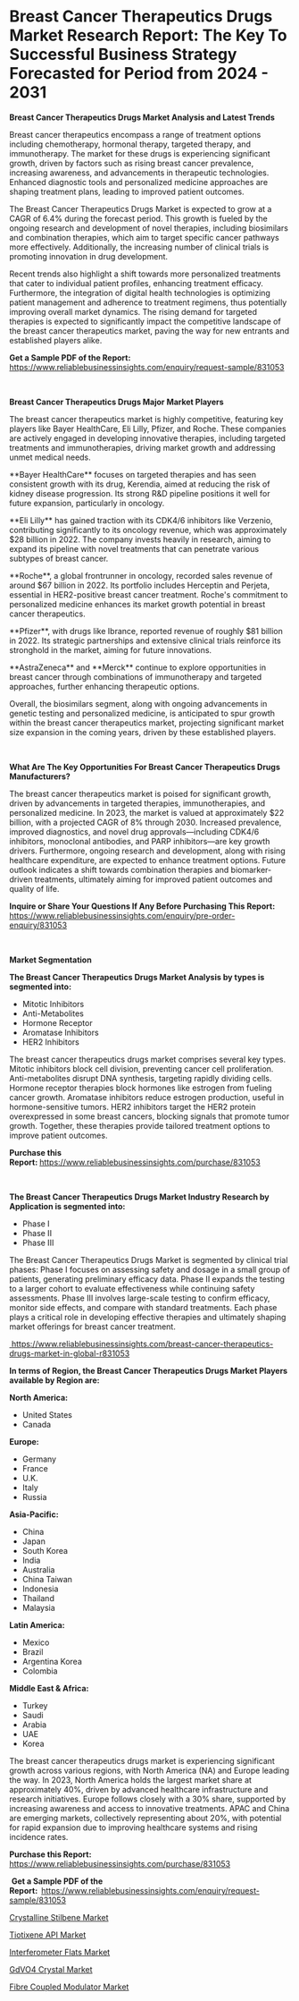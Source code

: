 <p><h1>Breast Cancer Therapeutics Drugs Market Research Report: The Key To Successful Business Strategy Forecasted for Period from 2024 - 2031</h1></p><p><strong>Breast Cancer Therapeutics Drugs Market Analysis and Latest Trends</strong></p>
<p><p>Breast cancer therapeutics encompass a range of treatment options including chemotherapy, hormonal therapy, targeted therapy, and immunotherapy. The market for these drugs is experiencing significant growth, driven by factors such as rising breast cancer prevalence, increasing awareness, and advancements in therapeutic technologies. Enhanced diagnostic tools and personalized medicine approaches are shaping treatment plans, leading to improved patient outcomes.</p><p>The Breast Cancer Therapeutics Drugs Market is expected to grow at a CAGR of 6.4% during the forecast period. This growth is fueled by the ongoing research and development of novel therapies, including biosimilars and combination therapies, which aim to target specific cancer pathways more effectively. Additionally, the increasing number of clinical trials is promoting innovation in drug development.</p><p>Recent trends also highlight a shift towards more personalized treatments that cater to individual patient profiles, enhancing treatment efficacy. Furthermore, the integration of digital health technologies is optimizing patient management and adherence to treatment regimens, thus potentially improving overall market dynamics. The rising demand for targeted therapies is expected to significantly impact the competitive landscape of the breast cancer therapeutics market, paving the way for new entrants and established players alike.</p></p>
<p><strong>Get a Sample PDF of the Report:&nbsp;</strong> <a href="https://www.reliablebusinessinsights.com/enquiry/request-sample/831053?utm_campaign=1611&utm_medium=2&utm_source=Github&utm_content=ia&utm_term=13102024&utm_id=breast-cancer-therapeutics-drugs">https://www.reliablebusinessinsights.com/enquiry/request-sample/831053</a></p>
<p>&nbsp;</p>
<p><strong>Breast Cancer Therapeutics Drugs Major Market Players</strong></p>
<p><p>The breast cancer therapeutics market is highly competitive, featuring key players like Bayer HealthCare, Eli Lilly, Pfizer, and Roche. These companies are actively engaged in developing innovative therapies, including targeted treatments and immunotherapies, driving market growth and addressing unmet medical needs.</p><p>**Bayer HealthCare** focuses on targeted therapies and has seen consistent growth with its drug, Kerendia, aimed at reducing the risk of kidney disease progression. Its strong R&D pipeline positions it well for future expansion, particularly in oncology.</p><p>**Eli Lilly** has gained traction with its CDK4/6 inhibitors like Verzenio, contributing significantly to its oncology revenue, which was approximately $28 billion in 2022. The company invests heavily in research, aiming to expand its pipeline with novel treatments that can penetrate various subtypes of breast cancer.</p><p>**Roche**, a global frontrunner in oncology, recorded sales revenue of around $67 billion in 2022. Its portfolio includes Herceptin and Perjeta, essential in HER2-positive breast cancer treatment. Roche's commitment to personalized medicine enhances its market growth potential in breast cancer therapeutics.</p><p>**Pfizer**, with drugs like Ibrance, reported revenue of roughly $81 billion in 2022. Its strategic partnerships and extensive clinical trials reinforce its stronghold in the market, aiming for future innovations.</p><p>**AstraZeneca** and **Merck** continue to explore opportunities in breast cancer through combinations of immunotherapy and targeted approaches, further enhancing therapeutic options. </p><p>Overall, the biosimilars segment, along with ongoing advancements in genetic testing and personalized medicine, is anticipated to spur growth within the breast cancer therapeutics market, projecting significant market size expansion in the coming years, driven by these established players.</p></p>
<p>&nbsp;</p>
<p><strong>What Are The Key Opportunities For Breast Cancer Therapeutics Drugs Manufacturers?</strong></p>
<p><p>The breast cancer therapeutics market is poised for significant growth, driven by advancements in targeted therapies, immunotherapies, and personalized medicine. In 2023, the market is valued at approximately $22 billion, with a projected CAGR of 8% through 2030. Increased prevalence, improved diagnostics, and novel drug approvals—including CDK4/6 inhibitors, monoclonal antibodies, and PARP inhibitors—are key growth drivers. Furthermore, ongoing research and development, along with rising healthcare expenditure, are expected to enhance treatment options. Future outlook indicates a shift towards combination therapies and biomarker-driven treatments, ultimately aiming for improved patient outcomes and quality of life.</p></p>
<p><strong>Inquire or Share Your Questions If Any Before Purchasing This Report:</strong> <a href="https://www.reliablebusinessinsights.com/enquiry/pre-order-enquiry/831053?utm_campaign=1611&utm_medium=2&utm_source=Github&utm_content=ia&utm_term=13102024&utm_id=breast-cancer-therapeutics-drugs">https://www.reliablebusinessinsights.com/enquiry/pre-order-enquiry/831053</a></p>
<p>&nbsp;</p>
<p><strong>Market Segmentation</strong></p>
<p><strong>The Breast Cancer Therapeutics Drugs Market Analysis by types is segmented into:</strong></p>
<p><ul><li>Mitotic Inhibitors</li><li>Anti-Metabolites</li><li>Hormone Receptor</li><li>Aromatase Inhibitors</li><li>HER2 Inhibitors</li></ul></p>
<p><p>The breast cancer therapeutics drugs market comprises several key types. Mitotic inhibitors block cell division, preventing cancer cell proliferation. Anti-metabolites disrupt DNA synthesis, targeting rapidly dividing cells. Hormone receptor therapies block hormones like estrogen from fueling cancer growth. Aromatase inhibitors reduce estrogen production, useful in hormone-sensitive tumors. HER2 inhibitors target the HER2 protein overexpressed in some breast cancers, blocking signals that promote tumor growth. Together, these therapies provide tailored treatment options to improve patient outcomes.</p></p>
<p><strong>Purchase this Report:&nbsp;</strong><a href="https://www.reliablebusinessinsights.com/purchase/831053?utm_campaign=1611&utm_medium=2&utm_source=Github&utm_content=ia&utm_term=13102024&utm_id=breast-cancer-therapeutics-drugs">https://www.reliablebusinessinsights.com/purchase/831053</a></p>
<p>&nbsp;</p>
<p><strong>The Breast Cancer Therapeutics Drugs Market Industry Research by Application is segmented into:</strong></p>
<p><ul><li>Phase I</li><li>Phase II</li><li>Phase III</li></ul></p>
<p><p>The Breast Cancer Therapeutics Drugs Market is segmented by clinical trial phases: Phase I focuses on assessing safety and dosage in a small group of patients, generating preliminary efficacy data. Phase II expands the testing to a larger cohort to evaluate effectiveness while continuing safety assessments. Phase III involves large-scale testing to confirm efficacy, monitor side effects, and compare with standard treatments. Each phase plays a critical role in developing effective therapies and ultimately shaping market offerings for breast cancer treatment.</p></p>
<p><a href="https://www.reliablebusinessinsights.com/breast-cancer-therapeutics-drugs-market-in-global-r831053?utm_campaign=1611&utm_medium=2&utm_source=Github&utm_content=ia&utm_term=13102024&utm_id=breast-cancer-therapeutics-drugs">&nbsp;https://www.reliablebusinessinsights.com/breast-cancer-therapeutics-drugs-market-in-global-r831053</a></p>
<p><strong>In terms of Region, the Breast Cancer Therapeutics Drugs Market Players available by Region are:</strong></p>
<p>
    <p> <strong> North America: </strong>
        <ul>
            <li>United States</li>
            <li>Canada</li>
        </ul>
        </p> 
    <p> <strong> Europe: </strong>
        <ul>
            <li>Germany</li>
            <li>France</li>
            <li>U.K.</li>
            <li>Italy</li>
            <li>Russia</li>
        </ul>
        </p> 
    <p> <strong> Asia-Pacific: </strong>
        <ul>
            <li>China</li>
            <li>Japan</li>
            <li>South Korea</li>
            <li>India</li>
            <li>Australia</li>
            <li>China Taiwan</li>
            <li>Indonesia</li>
            <li>Thailand</li>
            <li>Malaysia</li>
        </ul>
        </p> 
    <p> <strong> Latin America: </strong>
        <ul>
            <li>Mexico</li>
            <li>Brazil</li>
            <li>Argentina Korea</li>
            <li>Colombia</li>
        </ul>
        </p> 
    <p> <strong> Middle East & Africa: </strong>
        <ul>
            <li>Turkey</li>
            <li>Saudi</li>
            <li>Arabia</li>
            <li>UAE</li>
            <li>Korea</li>
        </ul>
    </p>
    </p>
<p><p>The breast cancer therapeutics drugs market is experiencing significant growth across various regions, with North America (NA) and Europe leading the way. In 2023, North America holds the largest market share at approximately 40%, driven by advanced healthcare infrastructure and research initiatives. Europe follows closely with a 30% share, supported by increasing awareness and access to innovative treatments. APAC and China are emerging markets, collectively representing about 20%, with potential for rapid expansion due to improving healthcare systems and rising incidence rates.</p></p>
<p><strong>Purchase this Report: </strong><a href="https://www.reliablebusinessinsights.com/purchase/831053?utm_campaign=1611&utm_medium=2&utm_source=Github&utm_content=ia&utm_term=13102024&utm_id=breast-cancer-therapeutics-drugs">https://www.reliablebusinessinsights.com/purchase/831053</a></p>
<p>&nbsp;<strong>Get a Sample PDF of the Report:&nbsp;&nbsp;</strong><a href="https://www.reliablebusinessinsights.com/enquiry/request-sample/831053?utm_campaign=1611&utm_medium=2&utm_source=Github&utm_content=ia&utm_term=13102024&utm_id=breast-cancer-therapeutics-drugs">https://www.reliablebusinessinsights.com/enquiry/request-sample/831053</a></p>
<p><strong></strong></p>
<p><p><a href="https://www.linkedin.com/pulse/exploring-crystalline-stilbene-market-dynamics-global-r61kc?utm_campaign=1611&utm_medium=2&utm_source=Github&utm_content=ia&utm_term=13102024&utm_id=breast-cancer-therapeutics-drugs">Crystalline Stilbene Market</a></p><p><a href="https://www.linkedin.com/pulse/tiotixene-api-market-navigating-challenges-unlocking-z8eyc?utm_campaign=1611&utm_medium=2&utm_source=Github&utm_content=ia&utm_term=13102024&utm_id=breast-cancer-therapeutics-drugs">Tiotixene API Market</a></p><p><a href="https://www.linkedin.com/pulse/global-interferometer-flats-market-trends-innovations-forward-looking-fcmdf?utm_campaign=1611&utm_medium=2&utm_source=Github&utm_content=ia&utm_term=13102024&utm_id=breast-cancer-therapeutics-drugs">Interferometer Flats Market</a></p><p><a href="https://www.linkedin.com/pulse/sustainability-trends-gdvo4-crystal-industry-market-8yrzc?utm_campaign=1611&utm_medium=2&utm_source=Github&utm_content=ia&utm_term=13102024&utm_id=breast-cancer-therapeutics-drugs">GdVO4 Crystal Market</a></p><p><a href="https://www.linkedin.com/pulse/exploring-fibre-coupled-modulator-market-dynamics-global-4mnof?utm_campaign=1611&utm_medium=2&utm_source=Github&utm_content=ia&utm_term=13102024&utm_id=breast-cancer-therapeutics-drugs">Fibre Coupled Modulator Market</a></p></p>